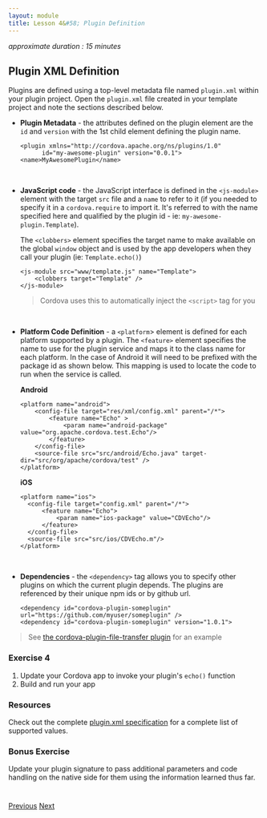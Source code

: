 ```yaml
---
layout: module
title: Lesson 4&#58; Plugin Definition
---
```

_approximate duration : 15 minutes_

## Plugin XML Definition

Plugins are defined using a top-level metadata file named `plugin.xml` within your plugin project. Open the `plugin.xml` file created in your template project and note the sections described below. 

- **Plugin Metadata** - the attributes defined on the plugin element are the `id` and `version` with the 1st child element defining the plugin name.   

      <plugin xmlns="http://cordova.apache.org/ns/plugins/1.0"
            id="my-awesome-plugin" version="0.0.1">
      <name>MyAwesomePlugin</name>

<br>

- **JavaScript code** - the JavaScript interface is defined in the `<js-module>` element with the target `src` file and a `name` to refer to it (if you needed to specify it in a `cordova.require` to import it. It's referred to with the name specified here and qualified by the plugin id - ie: `my-awesome-plugin.Template`).

    The `<clobbers>` element specifies the target name to make available on the global `window` object and is used by the app developers when they call your plugin (ie: `Template.echo()`)

      <js-module src="www/template.js" name="Template">
          <clobbers target="Template" />
      </js-module>

   >Cordova uses this to automatically inject the `<script>` tag for you

<br>

- **Platform Code Definition** - a `<platform`> element is defined for each platform supported by a plugin. The `<feature>` element specifies the name to use for the plugin service and maps it to the
  class name for each platform. In the case of Android it will need to be prefixed with the package id as shown below. This mapping is used to 
  locate the code to run when the service is called. 

  **Android** <br>

      <platform name="android">
          <config-file target="res/xml/config.xml" parent="/*">
              <feature name="Echo" >
                  <param name="android-package" value="org.apache.cordova.test.Echo"/>
              </feature>
          </config-file>
          <source-file src="src/android/Echo.java" target-dir="src/org/apache/cordova/test" />
      </platform>

  **iOS** <br>

      <platform name="ios">
        <config-file target="config.xml" parent="/*">
            <feature name="Echo">
                <param name="ios-package" value="CDVEcho"/>
            </feature>
        </config-file>
        <source-file src="src/ios/CDVEcho.m"/>
      </platform>

<br>

- **Dependencies** - the `<dependency>` tag allows you to specify other plugins on which the current plugin depends. The plugins are referenced by their unique npm ids or by github url.

      <dependency id="cordova-plugin-someplugin" url="https://github.com/myuser/someplugin" />
      <dependency id="cordova-plugin-someplugin" version="1.0.1">

>See [the cordova-plugin-file-transfer plugin](https://github.com/apache/cordova-plugin-file-transfer/blob/master/plugin.xml) for an example

### Exercise 4
1. Update your Cordova app to invoke your plugin's `echo()` function
2. Build and run your app

### Resources
Check out the complete [plugin.xml specification](http://cordova.apache.org/docs/en/latest/plugin_ref/spec.html) for a complete list of supported values. 

<!--## Demo - Data Passing
TODO: are we showing this plugin - https://github.com/purplecabbage/phonegap-plugin-sidebar -->

### Bonus Exercise 
Update your plugin signature to pass additional parameters and code handling on the native side for them using the information learned thus far. 


<!-- Add plugin validation? -->


<div class="row" style="margin-top:40px;">
<div class="col-sm-12">
<a href="lesson3.html" class="btn btn-default"><i class="glyphicon glyphicon-chevron-left"></i> Previous</a>
<a href="lesson5.html" class="btn btn-default pull-right">Next <i class="glyphicon
glyphicon-chevron-right"></i></a>
</div>
</div>
